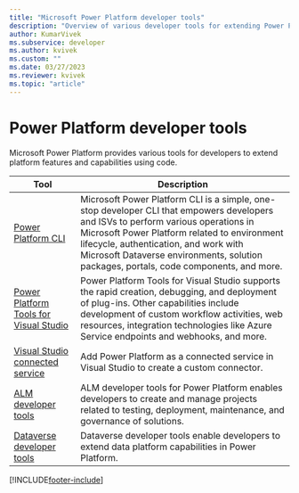 ```yaml
---
title: "Microsoft Power Platform developer tools"
description: "Overview of various developer tools for extending Power Platform."
author: KumarVivek
ms.subservice: developer
ms.author: kvivek
ms.custom: ""
ms.date: 03/27/2023
ms.reviewer: kvivek
ms.topic: "article"
---
```


# Power Platform developer tools

Microsoft Power Platform provides various tools for developers to extend platform features and capabilities using code.

|Tool  |Description  |
|---------|---------|
|[Power Platform CLI](cli/introduction.md)     | Microsoft Power Platform CLI is a simple, one-stop developer CLI that empowers developers and ISVs to perform various operations in Microsoft Power Platform related to environment lifecycle, authentication, and work with Microsoft Dataverse environments, solution packages, portals, code components, and more.        |
|[Power Platform Tools for Visual Studio](devtools-vs.md)     | Power Platform Tools for Visual Studio supports the rapid creation, debugging, and deployment of plug-ins. Other capabilities include development of custom workflow activities, web resources, integration technologies like Azure Service endpoints and webhooks, and more.         |
|[Visual Studio connected service](visual-studio-connected-service.md)|Add Power Platform as a connected service in Visual Studio to create a custom connector.|
|[ALM developer tools](tools-alm.md)     |ALM developer tools for Power Platform enables developers to create and manage projects related to testing, deployment, maintenance, and governance of solutions.         |
|[Dataverse developer tools](tools-dataverse.md)     | Dataverse developer tools enable developers to extend data platform capabilities in Power Platform.        |


[!INCLUDE[footer-include](../includes/footer-banner.md)]
